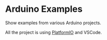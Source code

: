 # Arduino Examples

Show examples from various Arduino projects.

All the project is using [PlatformIO](https://platformio.org/) and VSCode.

